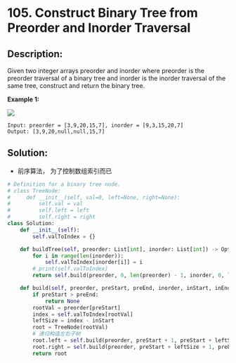 # 105. Construct Binary Tree from Preorder and Inorder Traversal

## Description:
Given two integer arrays preorder and inorder where preorder is the preorder traversal of a binary tree and inorder is the inorder traversal of the same tree, construct and return the binary tree.

 

__Example 1:__

<img src="https://assets.leetcode.com/uploads/2021/02/19/tree.jpg">

```
Input: preorder = [3,9,20,15,7], inorder = [9,3,15,20,7]
Output: [3,9,20,null,null,15,7]
```


## Solution:
* 前序算法， 为了控制数组索引而已
    
```py
# Definition for a binary tree node.
# class TreeNode:
#     def __init__(self, val=0, left=None, right=None):
#         self.val = val
#         self.left = left
#         self.right = right
class Solution:
    def __init__(self):
        self.valToIndex = {}

    def buildTree(self, preorder: List[int], inorder: List[int]) -> Optional[TreeNode]:
        for i in range(len(inorder)):
            self.valToIndex[inorder[i]] = i
        # print(self.valToIndex)
        return self.build(preorder, 0, len(preorder) - 1, inorder, 0, len(inorder) - 1)

    def build(self, preorder, preStart, preEnd, inorder, inStart, inEnd):
        if preStart > preEnd:
            return None
        rootVal = preorder[preStart]
        index = self.valToIndex[rootVal]
        leftSize = index - inStart
        root = TreeNode(rootVal)
        # 递归构造左右子树
        root.left = self.build(preorder, preStart + 1, preStart + leftSize, inorder, inStart, index - 1)
        root.right = self.build(preorder, preStart + leftSize + 1, preEnd, inorder, index + 1, inEnd)
        return root
```    